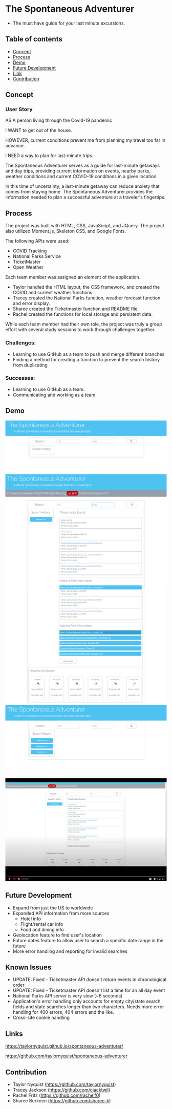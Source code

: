 # The Spontaneous Adventurer
* The must have guide for your last minute excursions.

## Table of contents
* [Concept](#concept)
* [Process](#process)
* [Demo](#demo)
* [Future Development](#future-development)
* [Link](#link)
* [Contribution](#contribution)

## Concept

### User Story
AS A person living through the Covid-19 pandemic

I WANT to get out of the house.

HOWEVER, current conditions prevent me from planning my travel too far in advance.

I NEED a way to plan for last-minute trips.

The Spontaneous Adventurer serves as a guide for last-minute getaways and day trips, providing current information on events, nearby parks, weather conditions and current COVID-19 conditions in a given location. 

In this time of uncertainty, a last-minute getaway can reduce anxiety that comes from staying home. The Spontaneous Adventurer provides the information needed to plan a successful adventure at a traveler's fingertips.

## Process
The project was built with HTML, CSS, JavaScript, and JQuery. The project also utilized Moment.js, Skeleton CSS, and Google Fonts.

The following APIs were used:
* COVID Tracking
* National Parks Service
* TicketMaster
* Open Weather

Each team member was assigned an element of the application. 

* Taylor handled the HTML layout, the CSS framework, and created the COVID and current weather functions.
* Tracey created the National Parks function, weather forecast function and error display.
* Sharee created the Ticketmaster function and README file.
* Rachel created the functions for local storage and persistent data.

While each team member had their own role, the project was truly a group effort with several study sessions to work through challenges together.

### Challenges:
* Learning to use GitHub as a team to push and merge different branches
* Finding a method for creating a function to prevent the search history from duplicating

### Successes: 
* Learning to use GitHub as a team.
* Communicating and working as a team.

## Demo
<img src="./assets/images/screen-shot1.png" alt="" />
<img src="./assets/images/screen-shot2.png" alt="" />
<img src="./assets/images/screen-shot3.png" alt="" />
<img src="./assets/images/screen-shot4.png" alt="" />

[![video demo of application](./assets/images/screen-shot5.png)](https://drive.google.com/file/d/1Yb81aVSaUZC_xoNpcEkUq-YA1WcT52GJ/preview "Video Demo of Application")

## Future Development
* Expand from just the US to worldwide
* Expanded API information from more sources
  * Hotel info
  * Flight/rental car info
  * Food and dining info
* Geolocation feature to find user's location
* Future dates feature to allow user to search a specific date range in the future
* More error handling and reporting for invalid searches

## Known Issues
* UPDATE: Fixed - Ticketmaster API doesn't return events in chronological order
* UPDATE: Fixed - Ticketmaster API doesn't list a time for an all day event
* National Parks API server is very slow (~6 seconds)
* Application's error handling only accounts for empty city/state search fields and state searches longer than two characters.  Needs more error handling for 400 errors, 404 errors and the like.
* Cross-site cookie handling

## Links
https://taylornyquist.github.io/spontaneous-adventurer/

https://github.com/taylornyquist/spontaneous-adventurer

## Contribution
* Taylor Nyquist (https://github.com/taylornyquist)
* Tracey Jackson (https://github.com/cjacktwil)
* Rachel Fritz (https://github.com/rachelf0)
* Sharee Burkeen (https://github.com/sharee-k)
